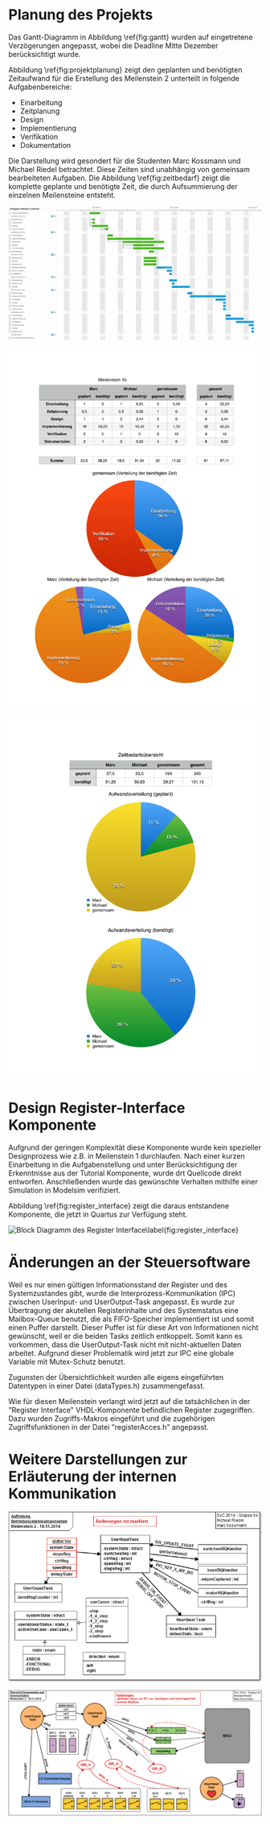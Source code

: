 # Planung des Projekts

Das Gantt-Diagramm in Abbildung \ref{fig:gantt} wurden auf eingetretene Verzögerungen angepasst, wobei die Deadline Mitte Dezember berücksichtigt wurde.
 
Abbildung \ref{fig:projektplanung} zeigt den geplanten und benötigten Zeitaufwand für die Erstellung des Meilenstein 2 unterteilt in folgende Aufgabenbereiche:

- Einarbeitung
- Zeitplanung
- Design
- Implementierung
- Verifikation
- Dokumentation

Die Darstellung wird gesondert für die Studenten Marc Kossmann und Michael Riedel betrachtet. Diese Zeiten sind unabhängig von gemeinsam bearbeiteten Aufgaben. Die Abbildung \ref{fig:zeitbedarf} zeigt die komplette geplante und benötigte Zeit, die durch Aufsummierung der einzelnen Meilensteine entsteht.

![Gantt-Diagramm zur kompletten Zeitplanung\label{fig:gantt}][fig:gantt]

![Projektplanung für Meilenstein 2\label{fig:projektplanung}][fig:projektplanung]

![Zeitbedarfsübersicht für das gesamte Projekt\label{fig:zeitbedarf}][fig:zeitbedarf]

# Design Register-Interface Komponente

Aufgrund der geringen Komplexität diese Komponente wurde kein spezieller Designprozess wie z.B. in Meilenstein 1 durchlaufen.
Nach einer kurzen Einarbeitung in die Aufgabenstellung und unter Berücksichtigung der Erkenntnisse aus der Tutorial Komponente, wurde drt Quellcode direkt entworfen.
Anschließenden wurde das gewünschte Verhalten mithilfe einer Simulation in Modelsim verifiziert.

Abbildung \ref{fig:register_interface} zeigt die daraus entstandene Komponente, die jetzt in Quartus zur Verfügung steht.

![Block Diagramm des Register Interface\label{fig:register_interface}][fig:register_interface]

# Änderungen an der Steuersoftware

Weil es nur einen gültigen Informationsstand der Register und des Systemzustandes gibt, wurde die Interprozess-Kommunikation (IPC) zwischen UserInput- und UserOutput-Task angepasst.
Es wurde zur Übertragung der akutellen Registerinhalte und des Systemstatus eine Mailbox-Queue benutzt, die als FIFO-Speicher implementiert ist und somit einen Puffer darstellt.
Dieser Puffer ist für diese Art von Informationen nicht gewünscht, weil er die beiden Tasks zeitlich entkoppelt. Somit kann es vorkommen, dass die UserOutput-Task nicht mit nicht-aktuellen Daten arbeitet.
Aufgrund dieser Problematik wird jetzt zur IPC eine globale Variable mit Mutex-Schutz benutzt.

Zugunsten der Übersichtlichkeit wurden alle eigens eingeführten Datentypen in einer Datei (dataTypes.h) zusammengefasst.

Wie für diesen Meilenstein verlangt wird jetzt auf die tatsächlichen in der "Register Interface" VHDL-Komponente befindlichen Register zugegriffen.
Dazu wurden Zugriffs-Makros eingeführt und die zugehörigen Zugriffsfunktionen in der Datei "registerAcces.h" angepasst.

# Weitere Darstellungen zur Erläuterung der internen Kommunikation

![Auflistung Betriebssystemkomponenten\label{fig:auflistung}][fig:auflistung]

![Übersicht der Komponenten und Kommunikation\label{fig:kommunikation}][fig:kommunikation]

<!-- Links -->

[fig:register_interface]: ../Milestone_2/Diagrams/block_diagramm-register_interface.png "Block Diagramm - Register Interface"

[fig:gantt]: ../Planning/Gantt-Diagramm.png "Gantt-Diagramm zur kompletten Zeitplanung"

[fig:projektplanung]: ../Planning/Planung_Meilenstein1b.png "Projektplanung für Meilenstein 2" 

[fig:zeitbedarf]: ../Planning/Zeitbedarf.png "Zeitbedarfsübersicht für das gesamte Projekt"

[fig:anwendungsfaelle]: ../Milestone_2/Diagrams/UseCases.png "Anwendungsfälle"

[fig:user_input]: ../Milestone_2/Diagrams/Activities/Tasks/User-Input.png "User-Input Task"

[fig:user_output]: ../Milestone_2/Diagrams/Activities/Tasks/User-Output.png "User-Output Task"

[fig:heartbeat_debug]: ../Milestone_2/Diagrams/Activities/Tasks/Heartbeat-Debug.png "Heartbeat/Debug Task"

[fig:key_isr]: ../Milestone_2/Diagrams/Activities/ISRs/key_ISR.png "Key ISR"

[fig:switch_isr]: ../Milestone_2/Diagrams/Activities/ISRs/switch_ISR.png "Switch ISR"

[fig:motor_isr]: ../Milestone_2/Diagrams/Activities/ISRs/motor_ISR.png "Motor ISR"

[fig:main]: ../Milestone_2/Diagrams/Activities/Functions/Main.png "Main Funktion"

[fig:chain_of_steps]: ../Milestone_2/Diagrams/Activities/Functions/Chain-of-Steps.png "Chain of Steps Funktion"

[fig:continuous_run]: ../Milestone_2/Diagrams/Activities/Functions/Continuous-Run.png "Continuous Run Funktion"

[fig:heartbeat]: ../Milestone_2/Diagrams/Activities/Functions/Heartbeat.png "Heartbeat Funktion"

[fig:auflistung]: ../Milestone_2/Diagrams/Auflistung_Betriebssystemkomponenten.png "Auflistung Betriebssystemkomponenten"

[fig:kommunikation]: ../Milestone_2/Diagrams/Uebersicht_Komponenten_und_Kommunikation.png "Übersicht der Komponenten und Kommunikation"

<!-- Footnotes -->
